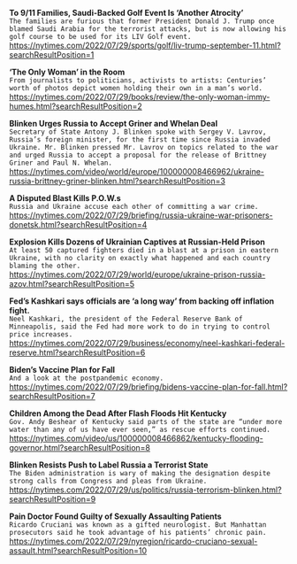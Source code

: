 **To 9/11 Families, Saudi-Backed Golf Event Is ‘Another Atrocity’**\
`The families are furious that former President Donald J. Trump once blamed Saudi Arabia for the terrorist attacks, but is now allowing his golf course to be used for its LIV Golf event.`\
https://nytimes.com/2022/07/29/sports/golf/liv-trump-september-11.html?searchResultPosition=1

**‘The Only Woman’ in the Room**\
`From journalists to politicians, activists to artists: Centuries’ worth of photos depict women holding their own in a man’s world.`\
https://nytimes.com/2022/07/29/books/review/the-only-woman-immy-humes.html?searchResultPosition=2

**Blinken Urges Russia to Accept Griner and Whelan Deal**\
`Secretary of State Antony J. Blinken spoke with Sergey V. Lavrov, Russia’s foreign minister, for the first time since Russia invaded Ukraine. Mr. Blinken pressed Mr. Lavrov on topics related to the war and urged Russia to accept a proposal for the release of Brittney Griner and Paul N. Whelan.`\
https://nytimes.com/video/world/europe/100000008466962/ukraine-russia-brittney-griner-blinken.html?searchResultPosition=3

**A Disputed Blast Kills P.O.W.s**\
`Russia and Ukraine accuse each other of committing a war crime.`\
https://nytimes.com/2022/07/29/briefing/russia-ukraine-war-prisoners-donetsk.html?searchResultPosition=4

**Explosion Kills Dozens of Ukrainian Captives at Russian-Held Prison**\
`At least 50 captured fighters died in a blast at a prison in eastern Ukraine, with no clarity on exactly what happened and each country blaming the other.`\
https://nytimes.com/2022/07/29/world/europe/ukraine-prison-russia-azov.html?searchResultPosition=5

**Fed’s Kashkari says officials are ‘a long way’ from backing off inflation fight.**\
`Neel Kashkari, the president of the Federal Reserve Bank of Minneapolis, said the Fed had more work to do in trying to control price increases.`\
https://nytimes.com/2022/07/29/business/economy/neel-kashkari-federal-reserve.html?searchResultPosition=6

**Biden’s Vaccine Plan for Fall**\
`And a look at the postpandemic economy.`\
https://nytimes.com/2022/07/29/briefing/bidens-vaccine-plan-for-fall.html?searchResultPosition=7

**Children Among the Dead After Flash Floods Hit Kentucky**\
`Gov. Andy Beshear of Kentucky said parts of the state are “under more water than any of us have ever seen,” as rescue efforts continued.`\
https://nytimes.com/video/us/100000008466862/kentucky-flooding-governor.html?searchResultPosition=8

**Blinken Resists Push to Label Russia a Terrorist State**\
`The Biden administration is wary of making the designation despite strong calls from Congress and pleas from Ukraine.`\
https://nytimes.com/2022/07/29/us/politics/russia-terrorism-blinken.html?searchResultPosition=9

**Pain Doctor Found Guilty of Sexually Assaulting Patients**\
`Ricardo Cruciani was known as a gifted neurologist. But Manhattan prosecutors said he took advantage of his patients’ chronic pain.`\
https://nytimes.com/2022/07/29/nyregion/ricardo-cruciano-sexual-assault.html?searchResultPosition=10

